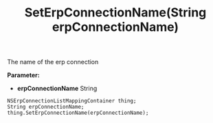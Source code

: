﻿---
uid: crmscript_ref_NSErpConnectionListMappingContainer_SetErpConnectionName
title: SetErpConnectionName(String erpConnectionName)
intellisense: NSErpConnectionListMappingContainer.SetErpConnectionName
keywords: NSErpConnectionListMappingContainer, GetErpConnectionName
so.topic: reference
---

The name of the erp connection

**Parameter:** 
 - **erpConnectionName** String

```crmscript
NSErpConnectionListMappingContainer thing;
String erpConnectionName;
thing.SetErpConnectionName(erpConnectionName);
```

